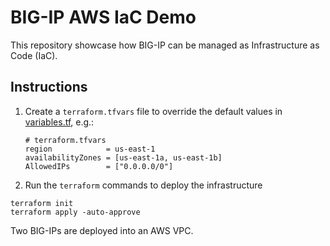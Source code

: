 # BIG-IP AWS IaC Demo

This repository showcase how BIG-IP can be managed as Infrastructure as Code (IaC).

## Instructions

1. Create a `terraform.tfvars` file to override the default values in [variables.tf](./variables.tf), e.g.:
    ```
    # terraform.tfvars
    region            = us-east-1
    availabilityZones = [us-east-1a, us-east-1b]
    AllowedIPs        = ["0.0.0.0/0"]
    ```
1. Run the `terraform` commands to deploy the infrastructure
```
terraform init
terraform apply -auto-approve
```

Two BIG-IPs are deployed into an AWS VPC.
